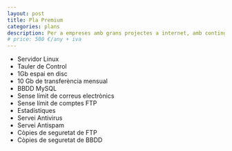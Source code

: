 ```yaml
---
layout: post
title: Pla Premium
categories: plans
description: Per a empreses amb grans projectes a internet, amb continguts dinàmics, molts usuaris de correu electrònic i que generen una gran transferència.
# price: 500 €/any + iva
---
```


+ Servidor Linux
+ Tauler de Control
+ 1Gb espai en disc
+ 10 Gb de transferència mensual
+ BBDD MySQL
+ Sense límit de correus electrònics
+ Sense límit de comptes FTP
+ Estadístiques
+ Servei Antivirus
+ Servei Antispam
+ Còpies de seguretat de FTP
+ Còpies de seguretat de BBDD